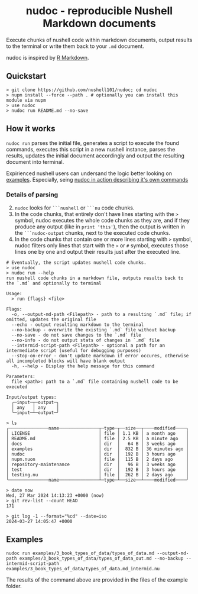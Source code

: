 <h1 align="center">nudoc - reproducible Nushell Markdown documents</h1>

Execute chunks of nushell code within markdown documents, output results to the terminal or write them back to your `.md` document.

nudoc is inspired by [R Markdown](https://bookdown.org/yihui/rmarkdown/basics.html#basics).

## Quickstart

```nushell no-run
> git clone https://github.com/nushell101/nudoc; cd nudoc
> nupm install --force --path . # optionally you can install this module via nupm
> use nudoc
> nudoc run README.md --no-save
```

## How it works

`nudoc run` parses the initial file, generates a script to execute the found commands, executes this script in a new nushell instance, parses the results, updates the initial document accordingly and output the resulting document into terminal.

Expirienced nushell users can undersand the logic better looking on [examples](./examples/). Especially, seing [nudoc in action describing it's own commands](./examples/2_nudocs_commands_explanations/nudoc_commands_explanations_out.md)

### Details of parsing

2. `nudoc` looks for ` ```nushell ` or ` ```nu ` code chunks.
3. In the code chunks, that entirely don't have lines starting with the `>` symbol, nudoc executes the whole code chunks as they are, and if they produce any output (like in `print 'this'`), then the output is written in the ` ```nudoc-output ` chunks, next to the executed code chunks.
4. In the code chunks that contain one or more lines starting with `>` symbol, nudoc filters only lines that start with the `>` or `#` symbol, executes those lines one by one and output their results just after the executed line.

```nushell
# Eventually, the script updates nushell code chunks.
> use nudoc
> nudoc run --help
run nushell code chunks in a markdown file, outputs results back to the `.md` and optionally to terminal

Usage:
  > run {flags} <file>

Flags:
  -o, --output-md-path <Filepath> - path to a resulting `.md` file; if omitted, updates the original file
  --echo - output resulting markdown to the terminal
  --no-backup - overwrite the existing `.md` file without backup
  --no-save - do not save changes to the `.md` file
  --no-info - do not output stats of changes in `.md` file
  --intermid-script-path <Filepath> - optional a path for an intermediate script (useful for debugging purposes)
  --stop-on-error - don't update markdown if error occures, otherwise all incompleted blocks will have blank output
  -h, --help - Display the help message for this command

Parameters:
  file <path>: path to a `.md` file containing nushell code to be executed

Input/output types:
  ╭─input─┬─output─╮
  │ any   │ any    │
  ╰─input─┴─output─╯

> ls
╭───────────────name───────────────┬─type─┬──size──┬────modified────╮
│ LICENSE                          │ file │ 1.1 KB │ a month ago    │
│ README.md                        │ file │ 2.5 KB │ a minute ago   │
│ docs                             │ dir  │   64 B │ 3 weeks ago    │
│ examples                         │ dir  │  832 B │ 36 minutes ago │
│ nudoc                            │ dir  │  192 B │ 3 hours ago    │
│ nupm.nuon                        │ file │  115 B │ 2 days ago     │
│ repository-maintenance           │ dir  │   96 B │ 3 weeks ago    │
│ test                             │ dir  │  192 B │ 3 hours ago    │
│ testing.nu                       │ file │  262 B │ 2 days ago     │
╰───────────────name───────────────┴─type─┴──size──┴────modified────╯

> date now
Wed, 27 Mar 2024 14:13:23 +0000 (now)
> git rev-list --count HEAD
171

> git log -1 --format="%cd" --date=iso
2024-03-27 14:05:47 +0000
```

## Examples

```nushell no-run
nudoc run examples/3_book_types_of_data/types_of_data.md --output-md-path examples/3_book_types_of_data/types_of_data_out.md --no-backup --intermid-script-path examples/3_book_types_of_data/types_of_data.md_intermid.nu
```

The results of the command above are provided in the files of the example folder.

